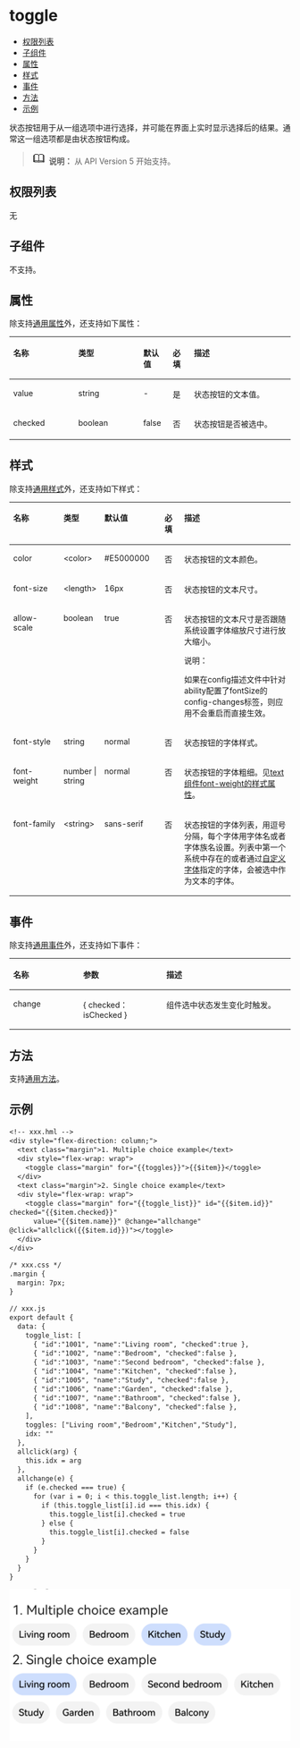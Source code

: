 # toggle<a name="ZH-CN_TOPIC_0000001164130770"></a>

-   [权限列表](#zh-cn_topic_0000001127125082_section11257113618419)
-   [子组件](#zh-cn_topic_0000001127125082_section9288143101012)
-   [属性](#zh-cn_topic_0000001127125082_section2598341175212)
-   [样式](#zh-cn_topic_0000001127125082_section3655917541)
-   [事件](#zh-cn_topic_0000001127125082_section3892191911214)
-   [方法](#zh-cn_topic_0000001127125082_section2279124532420)
-   [示例](#zh-cn_topic_0000001127125082_section520313404174)

状态按钮用于从一组选项中进行选择，并可能在界面上实时显示选择后的结果。通常这一组选项都是由状态按钮构成。

>![](../../public_sys-resources/icon-note.gif) **说明：** 
>从 API Version 5 开始支持。

## 权限列表<a name="zh-cn_topic_0000001127125082_section11257113618419"></a>

无

## 子组件<a name="zh-cn_topic_0000001127125082_section9288143101012"></a>

不支持。

## 属性<a name="zh-cn_topic_0000001127125082_section2598341175212"></a>

除支持[通用属性](js-components-common-attributes.md#ZH-CN_TOPIC_0000001163812208)外，还支持如下属性：

<a name="zh-cn_topic_0000001127125082_table20633101642315"></a>
<table><thead align="left"><tr id="zh-cn_topic_0000001127125082_row663331618238"><th class="cellrowborder" valign="top" width="23.119999999999997%" id="mcps1.1.6.1.1"><p id="zh-cn_topic_0000001127125082_a45273e2103004ff3bdd3375013e96a2a"><a name="zh-cn_topic_0000001127125082_a45273e2103004ff3bdd3375013e96a2a"></a><a name="zh-cn_topic_0000001127125082_a45273e2103004ff3bdd3375013e96a2a"></a>名称</p>
</th>
<th class="cellrowborder" valign="top" width="23.119999999999997%" id="mcps1.1.6.1.2"><p id="zh-cn_topic_0000001127125082_ad5b10d4a60e44bb4a8bbb3b4416d7b27"><a name="zh-cn_topic_0000001127125082_ad5b10d4a60e44bb4a8bbb3b4416d7b27"></a><a name="zh-cn_topic_0000001127125082_ad5b10d4a60e44bb4a8bbb3b4416d7b27"></a>类型</p>
</th>
<th class="cellrowborder" valign="top" width="10.48%" id="mcps1.1.6.1.3"><p id="zh-cn_topic_0000001127125082_ab2ae3d9f60d6475ab95ba095851a9d07"><a name="zh-cn_topic_0000001127125082_ab2ae3d9f60d6475ab95ba095851a9d07"></a><a name="zh-cn_topic_0000001127125082_ab2ae3d9f60d6475ab95ba095851a9d07"></a>默认值</p>
</th>
<th class="cellrowborder" valign="top" width="7.5200000000000005%" id="mcps1.1.6.1.4"><p id="zh-cn_topic_0000001127125082_p2063810588455"><a name="zh-cn_topic_0000001127125082_p2063810588455"></a><a name="zh-cn_topic_0000001127125082_p2063810588455"></a>必填</p>
</th>
<th class="cellrowborder" valign="top" width="35.76%" id="mcps1.1.6.1.5"><p id="zh-cn_topic_0000001127125082_af5c3b773ed0a42e589819a6c8d257ca1"><a name="zh-cn_topic_0000001127125082_af5c3b773ed0a42e589819a6c8d257ca1"></a><a name="zh-cn_topic_0000001127125082_af5c3b773ed0a42e589819a6c8d257ca1"></a>描述</p>
</th>
</tr>
</thead>
<tbody><tr id="zh-cn_topic_0000001127125082_row128581827123812"><td class="cellrowborder" valign="top" width="23.119999999999997%" headers="mcps1.1.6.1.1 "><p id="zh-cn_topic_0000001127125082_p158151581017"><a name="zh-cn_topic_0000001127125082_p158151581017"></a><a name="zh-cn_topic_0000001127125082_p158151581017"></a>value</p>
</td>
<td class="cellrowborder" valign="top" width="23.119999999999997%" headers="mcps1.1.6.1.2 "><p id="zh-cn_topic_0000001127125082_p98151887118"><a name="zh-cn_topic_0000001127125082_p98151887118"></a><a name="zh-cn_topic_0000001127125082_p98151887118"></a>string</p>
</td>
<td class="cellrowborder" valign="top" width="10.48%" headers="mcps1.1.6.1.3 "><p id="zh-cn_topic_0000001127125082_p78158817112"><a name="zh-cn_topic_0000001127125082_p78158817112"></a><a name="zh-cn_topic_0000001127125082_p78158817112"></a>-</p>
</td>
<td class="cellrowborder" valign="top" width="7.5200000000000005%" headers="mcps1.1.6.1.4 "><p id="zh-cn_topic_0000001127125082_p8638135854515"><a name="zh-cn_topic_0000001127125082_p8638135854515"></a><a name="zh-cn_topic_0000001127125082_p8638135854515"></a>是</p>
</td>
<td class="cellrowborder" valign="top" width="35.76%" headers="mcps1.1.6.1.5 "><p id="zh-cn_topic_0000001127125082_p1981514819118"><a name="zh-cn_topic_0000001127125082_p1981514819118"></a><a name="zh-cn_topic_0000001127125082_p1981514819118"></a>状态按钮的文本值。</p>
</td>
</tr>
<tr id="zh-cn_topic_0000001127125082_row1314733811"><td class="cellrowborder" valign="top" width="23.119999999999997%" headers="mcps1.1.6.1.1 "><p id="zh-cn_topic_0000001127125082_p14144703815"><a name="zh-cn_topic_0000001127125082_p14144703815"></a><a name="zh-cn_topic_0000001127125082_p14144703815"></a>checked</p>
</td>
<td class="cellrowborder" valign="top" width="23.119999999999997%" headers="mcps1.1.6.1.2 "><p id="zh-cn_topic_0000001127125082_p174104714389"><a name="zh-cn_topic_0000001127125082_p174104714389"></a><a name="zh-cn_topic_0000001127125082_p174104714389"></a>boolean</p>
</td>
<td class="cellrowborder" valign="top" width="10.48%" headers="mcps1.1.6.1.3 "><p id="zh-cn_topic_0000001127125082_p174134719389"><a name="zh-cn_topic_0000001127125082_p174134719389"></a><a name="zh-cn_topic_0000001127125082_p174134719389"></a>false</p>
</td>
<td class="cellrowborder" valign="top" width="7.5200000000000005%" headers="mcps1.1.6.1.4 "><p id="zh-cn_topic_0000001127125082_p86381558144516"><a name="zh-cn_topic_0000001127125082_p86381558144516"></a><a name="zh-cn_topic_0000001127125082_p86381558144516"></a>否</p>
</td>
<td class="cellrowborder" valign="top" width="35.76%" headers="mcps1.1.6.1.5 "><p id="zh-cn_topic_0000001127125082_p184114763819"><a name="zh-cn_topic_0000001127125082_p184114763819"></a><a name="zh-cn_topic_0000001127125082_p184114763819"></a>状态按钮是否被选中。</p>
</td>
</tr>
</tbody>
</table>

## 样式<a name="zh-cn_topic_0000001127125082_section3655917541"></a>

除支持[通用样式](js-components-common-styles.md#ZH-CN_TOPIC_0000001163932190)外，还支持如下样式：

<a name="zh-cn_topic_0000001127125082_table83631117191317"></a>
<table><thead align="left"><tr id="zh-cn_topic_0000001127125082_row336351719135"><th class="cellrowborder" valign="top" width="17.928207179282072%" id="mcps1.1.6.1.1"><p id="zh-cn_topic_0000001127125082_p736319179132"><a name="zh-cn_topic_0000001127125082_p736319179132"></a><a name="zh-cn_topic_0000001127125082_p736319179132"></a>名称</p>
</th>
<th class="cellrowborder" valign="top" width="14.088591140885912%" id="mcps1.1.6.1.2"><p id="zh-cn_topic_0000001127125082_p736311741311"><a name="zh-cn_topic_0000001127125082_p736311741311"></a><a name="zh-cn_topic_0000001127125082_p736311741311"></a>类型</p>
</th>
<th class="cellrowborder" valign="top" width="21.41785821417858%" id="mcps1.1.6.1.3"><p id="zh-cn_topic_0000001127125082_p836331716138"><a name="zh-cn_topic_0000001127125082_p836331716138"></a><a name="zh-cn_topic_0000001127125082_p836331716138"></a>默认值</p>
</th>
<th class="cellrowborder" valign="top" width="6.979302069793021%" id="mcps1.1.6.1.4"><p id="zh-cn_topic_0000001127125082_p836314176137"><a name="zh-cn_topic_0000001127125082_p836314176137"></a><a name="zh-cn_topic_0000001127125082_p836314176137"></a>必填</p>
</th>
<th class="cellrowborder" valign="top" width="39.58604139586041%" id="mcps1.1.6.1.5"><p id="zh-cn_topic_0000001127125082_p10363151721312"><a name="zh-cn_topic_0000001127125082_p10363151721312"></a><a name="zh-cn_topic_0000001127125082_p10363151721312"></a>描述</p>
</th>
</tr>
</thead>
<tbody><tr id="zh-cn_topic_0000001127125082_row203632017171314"><td class="cellrowborder" valign="top" width="17.928207179282072%" headers="mcps1.1.6.1.1 "><p id="zh-cn_topic_0000001127125082_p8363111761310"><a name="zh-cn_topic_0000001127125082_p8363111761310"></a><a name="zh-cn_topic_0000001127125082_p8363111761310"></a>color</p>
</td>
<td class="cellrowborder" valign="top" width="14.088591140885912%" headers="mcps1.1.6.1.2 "><p id="zh-cn_topic_0000001127125082_p18363101741314"><a name="zh-cn_topic_0000001127125082_p18363101741314"></a><a name="zh-cn_topic_0000001127125082_p18363101741314"></a>&lt;color&gt;</p>
</td>
<td class="cellrowborder" valign="top" width="21.41785821417858%" headers="mcps1.1.6.1.3 "><p id="zh-cn_topic_0000001127125082_p17456195124520"><a name="zh-cn_topic_0000001127125082_p17456195124520"></a><a name="zh-cn_topic_0000001127125082_p17456195124520"></a>#E5000000</p>
</td>
<td class="cellrowborder" valign="top" width="6.979302069793021%" headers="mcps1.1.6.1.4 "><p id="zh-cn_topic_0000001127125082_p18363317181316"><a name="zh-cn_topic_0000001127125082_p18363317181316"></a><a name="zh-cn_topic_0000001127125082_p18363317181316"></a>否</p>
</td>
<td class="cellrowborder" valign="top" width="39.58604139586041%" headers="mcps1.1.6.1.5 "><p id="zh-cn_topic_0000001127125082_p2363151712139"><a name="zh-cn_topic_0000001127125082_p2363151712139"></a><a name="zh-cn_topic_0000001127125082_p2363151712139"></a>状态按钮的文本颜色。</p>
</td>
</tr>
<tr id="zh-cn_topic_0000001127125082_row15363111781318"><td class="cellrowborder" valign="top" width="17.928207179282072%" headers="mcps1.1.6.1.1 "><p id="zh-cn_topic_0000001127125082_p18363111712132"><a name="zh-cn_topic_0000001127125082_p18363111712132"></a><a name="zh-cn_topic_0000001127125082_p18363111712132"></a>font-size</p>
</td>
<td class="cellrowborder" valign="top" width="14.088591140885912%" headers="mcps1.1.6.1.2 "><p id="zh-cn_topic_0000001127125082_p12364101716134"><a name="zh-cn_topic_0000001127125082_p12364101716134"></a><a name="zh-cn_topic_0000001127125082_p12364101716134"></a>&lt;length&gt;</p>
</td>
<td class="cellrowborder" valign="top" width="21.41785821417858%" headers="mcps1.1.6.1.3 "><p id="zh-cn_topic_0000001127125082_p0364117101318"><a name="zh-cn_topic_0000001127125082_p0364117101318"></a><a name="zh-cn_topic_0000001127125082_p0364117101318"></a>16px</p>
</td>
<td class="cellrowborder" valign="top" width="6.979302069793021%" headers="mcps1.1.6.1.4 "><p id="zh-cn_topic_0000001127125082_p6364161719139"><a name="zh-cn_topic_0000001127125082_p6364161719139"></a><a name="zh-cn_topic_0000001127125082_p6364161719139"></a>否</p>
</td>
<td class="cellrowborder" valign="top" width="39.58604139586041%" headers="mcps1.1.6.1.5 "><p id="zh-cn_topic_0000001127125082_p2364201716136"><a name="zh-cn_topic_0000001127125082_p2364201716136"></a><a name="zh-cn_topic_0000001127125082_p2364201716136"></a>状态按钮的文本尺寸。</p>
</td>
</tr>
<tr id="zh-cn_topic_0000001127125082_row1836411177134"><td class="cellrowborder" valign="top" width="17.928207179282072%" headers="mcps1.1.6.1.1 "><p id="zh-cn_topic_0000001127125082_p11364161781315"><a name="zh-cn_topic_0000001127125082_p11364161781315"></a><a name="zh-cn_topic_0000001127125082_p11364161781315"></a>allow-scale</p>
</td>
<td class="cellrowborder" valign="top" width="14.088591140885912%" headers="mcps1.1.6.1.2 "><p id="zh-cn_topic_0000001127125082_p133641917161317"><a name="zh-cn_topic_0000001127125082_p133641917161317"></a><a name="zh-cn_topic_0000001127125082_p133641917161317"></a>boolean</p>
</td>
<td class="cellrowborder" valign="top" width="21.41785821417858%" headers="mcps1.1.6.1.3 "><p id="zh-cn_topic_0000001127125082_p1336415173138"><a name="zh-cn_topic_0000001127125082_p1336415173138"></a><a name="zh-cn_topic_0000001127125082_p1336415173138"></a>true</p>
</td>
<td class="cellrowborder" valign="top" width="6.979302069793021%" headers="mcps1.1.6.1.4 "><p id="zh-cn_topic_0000001127125082_p536415173134"><a name="zh-cn_topic_0000001127125082_p536415173134"></a><a name="zh-cn_topic_0000001127125082_p536415173134"></a>否</p>
</td>
<td class="cellrowborder" valign="top" width="39.58604139586041%" headers="mcps1.1.6.1.5 "><p id="zh-cn_topic_0000001127125082_p536491719137"><a name="zh-cn_topic_0000001127125082_p536491719137"></a><a name="zh-cn_topic_0000001127125082_p536491719137"></a>状态按钮的文本尺寸是否跟随系统设置字体缩放尺寸进行放大缩小。</p>
<div class="note" id="zh-cn_topic_0000001127125082_note236431714138"><a name="zh-cn_topic_0000001127125082_note236431714138"></a><a name="zh-cn_topic_0000001127125082_note236431714138"></a><span class="notetitle"> 说明： </span><div class="notebody"><p id="zh-cn_topic_0000001127125082_p6364161721312"><a name="zh-cn_topic_0000001127125082_p6364161721312"></a><a name="zh-cn_topic_0000001127125082_p6364161721312"></a>如果在config描述文件中针对ability配置了fontSize的config-changes标签，则应用不会重启而直接生效。</p>
</div></div>
</td>
</tr>
<tr id="zh-cn_topic_0000001127125082_row736421781317"><td class="cellrowborder" valign="top" width="17.928207179282072%" headers="mcps1.1.6.1.1 "><p id="zh-cn_topic_0000001127125082_p6364717181310"><a name="zh-cn_topic_0000001127125082_p6364717181310"></a><a name="zh-cn_topic_0000001127125082_p6364717181310"></a>font-style</p>
</td>
<td class="cellrowborder" valign="top" width="14.088591140885912%" headers="mcps1.1.6.1.2 "><p id="zh-cn_topic_0000001127125082_p18364121761313"><a name="zh-cn_topic_0000001127125082_p18364121761313"></a><a name="zh-cn_topic_0000001127125082_p18364121761313"></a>string</p>
</td>
<td class="cellrowborder" valign="top" width="21.41785821417858%" headers="mcps1.1.6.1.3 "><p id="zh-cn_topic_0000001127125082_p236413174139"><a name="zh-cn_topic_0000001127125082_p236413174139"></a><a name="zh-cn_topic_0000001127125082_p236413174139"></a>normal</p>
</td>
<td class="cellrowborder" valign="top" width="6.979302069793021%" headers="mcps1.1.6.1.4 "><p id="zh-cn_topic_0000001127125082_p153646178137"><a name="zh-cn_topic_0000001127125082_p153646178137"></a><a name="zh-cn_topic_0000001127125082_p153646178137"></a>否</p>
</td>
<td class="cellrowborder" valign="top" width="39.58604139586041%" headers="mcps1.1.6.1.5 "><p id="zh-cn_topic_0000001127125082_p7364131711318"><a name="zh-cn_topic_0000001127125082_p7364131711318"></a><a name="zh-cn_topic_0000001127125082_p7364131711318"></a>状态按钮的字体样式。</p>
</td>
</tr>
<tr id="zh-cn_topic_0000001127125082_row636418171130"><td class="cellrowborder" valign="top" width="17.928207179282072%" headers="mcps1.1.6.1.1 "><p id="zh-cn_topic_0000001127125082_p7364817161320"><a name="zh-cn_topic_0000001127125082_p7364817161320"></a><a name="zh-cn_topic_0000001127125082_p7364817161320"></a>font-weight</p>
</td>
<td class="cellrowborder" valign="top" width="14.088591140885912%" headers="mcps1.1.6.1.2 "><p id="zh-cn_topic_0000001127125082_p103641917161316"><a name="zh-cn_topic_0000001127125082_p103641917161316"></a><a name="zh-cn_topic_0000001127125082_p103641917161316"></a>number | string</p>
</td>
<td class="cellrowborder" valign="top" width="21.41785821417858%" headers="mcps1.1.6.1.3 "><p id="zh-cn_topic_0000001127125082_p1436451761313"><a name="zh-cn_topic_0000001127125082_p1436451761313"></a><a name="zh-cn_topic_0000001127125082_p1436451761313"></a>normal</p>
</td>
<td class="cellrowborder" valign="top" width="6.979302069793021%" headers="mcps1.1.6.1.4 "><p id="zh-cn_topic_0000001127125082_p143641717171314"><a name="zh-cn_topic_0000001127125082_p143641717171314"></a><a name="zh-cn_topic_0000001127125082_p143641717171314"></a>否</p>
</td>
<td class="cellrowborder" valign="top" width="39.58604139586041%" headers="mcps1.1.6.1.5 "><p id="zh-cn_topic_0000001127125082_p1736431716139"><a name="zh-cn_topic_0000001127125082_p1736431716139"></a><a name="zh-cn_topic_0000001127125082_p1736431716139"></a>状态按钮的字体粗细。见<a href="js-components-basic-text.md#zh-cn_topic_0000001127125018_section5775351116">text组件font-weight的样式属性</a>。</p>
</td>
</tr>
<tr id="zh-cn_topic_0000001127125082_row53641817161320"><td class="cellrowborder" valign="top" width="17.928207179282072%" headers="mcps1.1.6.1.1 "><p id="zh-cn_topic_0000001127125082_p19364171718135"><a name="zh-cn_topic_0000001127125082_p19364171718135"></a><a name="zh-cn_topic_0000001127125082_p19364171718135"></a>font-family</p>
</td>
<td class="cellrowborder" valign="top" width="14.088591140885912%" headers="mcps1.1.6.1.2 "><p id="zh-cn_topic_0000001127125082_p336415178135"><a name="zh-cn_topic_0000001127125082_p336415178135"></a><a name="zh-cn_topic_0000001127125082_p336415178135"></a>&lt;string&gt;</p>
</td>
<td class="cellrowborder" valign="top" width="21.41785821417858%" headers="mcps1.1.6.1.3 "><p id="zh-cn_topic_0000001127125082_p10365131761314"><a name="zh-cn_topic_0000001127125082_p10365131761314"></a><a name="zh-cn_topic_0000001127125082_p10365131761314"></a>sans-serif</p>
</td>
<td class="cellrowborder" valign="top" width="6.979302069793021%" headers="mcps1.1.6.1.4 "><p id="zh-cn_topic_0000001127125082_p2036581716132"><a name="zh-cn_topic_0000001127125082_p2036581716132"></a><a name="zh-cn_topic_0000001127125082_p2036581716132"></a>否</p>
</td>
<td class="cellrowborder" valign="top" width="39.58604139586041%" headers="mcps1.1.6.1.5 "><p id="zh-cn_topic_0000001127125082_p133656177131"><a name="zh-cn_topic_0000001127125082_p133656177131"></a><a name="zh-cn_topic_0000001127125082_p133656177131"></a>状态按钮的字体列表，用逗号分隔，每个字体用字体名或者字体族名设置。列表中第一个系统中存在的或者通过<a href="js-components-common-customizing-font.md#ZH-CN_TOPIC_0000001163812210">自定义字体</a>指定的字体，会被选中作为文本的字体。</p>
</td>
</tr>
</tbody>
</table>

## 事件<a name="zh-cn_topic_0000001127125082_section3892191911214"></a>

除支持[通用事件](js-components-common-events.md#ZH-CN_TOPIC_0000001209412119)外，还支持如下事件：

<a name="zh-cn_topic_0000001127125082_table101871711203115"></a>
<table><thead align="left"><tr id="zh-cn_topic_0000001127125082_row1718751111316"><th class="cellrowborder" valign="top" width="24.852485248524854%" id="mcps1.1.4.1.1"><p id="zh-cn_topic_0000001127125082_a426b8903842d48fa8012a24ff3c997eb"><a name="zh-cn_topic_0000001127125082_a426b8903842d48fa8012a24ff3c997eb"></a><a name="zh-cn_topic_0000001127125082_a426b8903842d48fa8012a24ff3c997eb"></a>名称</p>
</th>
<th class="cellrowborder" valign="top" width="29.552955295529554%" id="mcps1.1.4.1.2"><p id="zh-cn_topic_0000001127125082_a53448ba47e5e4ae9bf7774c90820e970"><a name="zh-cn_topic_0000001127125082_a53448ba47e5e4ae9bf7774c90820e970"></a><a name="zh-cn_topic_0000001127125082_a53448ba47e5e4ae9bf7774c90820e970"></a>参数</p>
</th>
<th class="cellrowborder" valign="top" width="45.5945594559456%" id="mcps1.1.4.1.3"><p id="zh-cn_topic_0000001127125082_add489ff50c444f24b759162c7f4bad9a"><a name="zh-cn_topic_0000001127125082_add489ff50c444f24b759162c7f4bad9a"></a><a name="zh-cn_topic_0000001127125082_add489ff50c444f24b759162c7f4bad9a"></a>描述</p>
</th>
</tr>
</thead>
<tbody><tr id="zh-cn_topic_0000001127125082_row105681412318"><td class="cellrowborder" valign="top" width="24.852485248524854%" headers="mcps1.1.4.1.1 "><p id="zh-cn_topic_0000001127125082_p18889152411316"><a name="zh-cn_topic_0000001127125082_p18889152411316"></a><a name="zh-cn_topic_0000001127125082_p18889152411316"></a>change</p>
</td>
<td class="cellrowborder" valign="top" width="29.552955295529554%" headers="mcps1.1.4.1.2 "><p id="zh-cn_topic_0000001127125082_p138891924103112"><a name="zh-cn_topic_0000001127125082_p138891924103112"></a><a name="zh-cn_topic_0000001127125082_p138891924103112"></a>{ checked：isChecked }</p>
</td>
<td class="cellrowborder" valign="top" width="45.5945594559456%" headers="mcps1.1.4.1.3 "><p id="zh-cn_topic_0000001127125082_p1889002418312"><a name="zh-cn_topic_0000001127125082_p1889002418312"></a><a name="zh-cn_topic_0000001127125082_p1889002418312"></a>组件选中状态发生变化时触发。</p>
</td>
</tr>
</tbody>
</table>

## 方法<a name="zh-cn_topic_0000001127125082_section2279124532420"></a>

支持[通用方法](js-components-common-methods.md#ZH-CN_TOPIC_0000001209252157)。

## 示例<a name="zh-cn_topic_0000001127125082_section520313404174"></a>

```
<!-- xxx.hml -->
<div style="flex-direction: column;">
  <text class="margin">1. Multiple choice example</text>
  <div style="flex-wrap: wrap">
    <toggle class="margin" for="{{toggles}}">{{$item}}</toggle>
  </div>
  <text class="margin">2. Single choice example</text>
  <div style="flex-wrap: wrap">
    <toggle class="margin" for="{{toggle_list}}" id="{{$item.id}}" checked="{{$item.checked}}" 
      value="{{$item.name}}" @change="allchange" @click="allclick({{$item.id}})"></toggle>
  </div>
</div>
```

```
/* xxx.css */
.margin {
  margin: 7px;
}
```

```
// xxx.js
export default {
  data: {
    toggle_list: [
      { "id":"1001", "name":"Living room", "checked":true },
      { "id":"1002", "name":"Bedroom", "checked":false },
      { "id":"1003", "name":"Second bedroom", "checked":false },
      { "id":"1004", "name":"Kitchen", "checked":false },
      { "id":"1005", "name":"Study", "checked":false },
      { "id":"1006", "name":"Garden", "checked":false },
      { "id":"1007", "name":"Bathroom", "checked":false },
      { "id":"1008", "name":"Balcony", "checked":false },
    ],
    toggles: ["Living room","Bedroom","Kitchen","Study"],
    idx: ""
  },
  allclick(arg) {
    this.idx = arg
  },
  allchange(e) {
    if (e.checked === true) {
      for (var i = 0; i < this.toggle_list.length; i++) {
        if (this.toggle_list[i].id === this.idx) {
          this.toggle_list[i].checked = true
        } else {
          this.toggle_list[i].checked = false
        }
      }
    }
  }
}
```

![](figures/screenshot.png)

